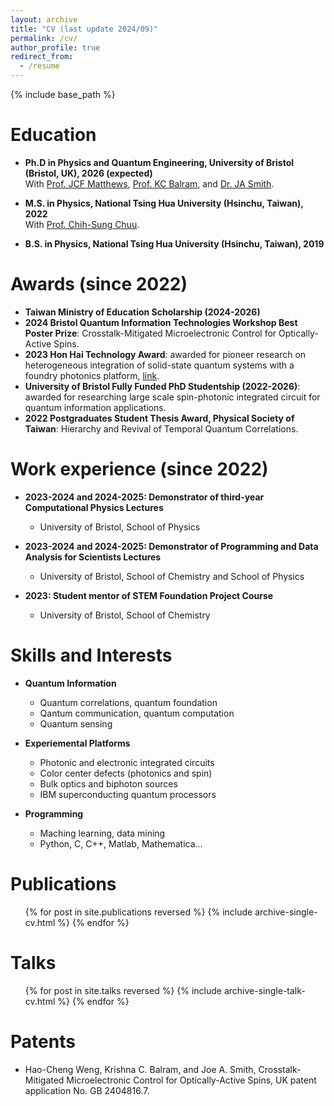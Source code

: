 ```yaml
---
layout: archive
title: "CV (last update 2024/09)"
permalink: /cv/
author_profile: true
redirect_from:
  - /resume
---
```


{% include base_path %}

Education
======
* **Ph.D in Physics and Quantum Engineering, University of Bristol (Bristol, UK), 2026 (expected)**
  <br>
  With [Prof. JCF Matthews](https://scholar.google.co.uk/citations?user=sQ18ReUAAAAJ&hl=en), [Prof. KC Balram](https://scholar.google.co.uk/citations?hl=en&user=2uKTyT0AAAAJ&view_op=list_works&sortby=pubdate), and [Dr. JA Smith](https://scholar.google.co.uk/citations?user=_fqA2rsAAAAJ&hl=ro).
 
* **M.S. in Physics, National Tsing Hua University (Hsinchu, Taiwan), 2022**
  <br>
  With [Prof. Chih-Sung Chuu](https://scholar.google.com/citations?user=WFOC5uMAAAAJ&hl=en).

* **B.S. in Physics, National Tsing Hua University (Hsinchu, Taiwan), 2019**

Awards (since 2022)
======
* **Taiwan Ministry of Education Scholarship (2024-2026)**
* **2024 Bristol Quantum Information Technologies Workshop Best Poster Prize**: Crosstalk-Mitigated Microelectronic Control for Optically-Active Spins.
* **2023 Hon Hai Technology Award**: awarded for pioneer research on heterogeneous integration of solid-state quantum systems with a foundry photonics platform, [link](https://www.bristol.ac.uk/qet-labs/news/2023/hao-cheng-tech-award.html).
* **University of Bristol Fully Funded PhD Studentship (2022-2026)**: awarded for researching large scale spin-photonic integrated circuit for quantum information applications.
* **2022 Postgraduates Student Thesis Award, Physical Society of Taiwan**: Hierarchy and Revival of Temporal Quantum Correlations.


Work experience (since 2022)
======
* **2023-2024 and 2024-2025: Demonstrator of third-year Computational Physics Lectures**
  * University of Bristol, School of Physics
  
* **2023-2024 and 2024-2025: Demonstrator of Programming and Data Analysis for Scientists Lectures**
  * University of Bristol, School of Chemistry and School of Physics

* **2023: Student mentor of STEM Foundation Project Course**
  * University of Bristol, School of Chemistry 
  

Skills and Interests
======

* **Quantum Information**
  * Quantum correlations, quantum foundation
  * Qantum communication, quantum computation
  * Quantum sensing

* **Experiemental Platforms**
  * Photonic and electronic integrated circuits
  * Color center defects (photonics and spin)
  * Bulk optics and biphoton sources
  * IBM superconducting quantum processors

* **Programming**
  * Maching learning, data mining
  * Python, C, C++, Matlab, Mathematica...

Publications
======
  <ul>{% for post in site.publications reversed %}
    {% include archive-single-cv.html %}
  {% endfor %}</ul>
  
Talks
======
  <ul>{% for post in site.talks reversed %}
    {% include archive-single-talk-cv.html  %}
  {% endfor %}</ul>

Patents
======
* Hao-Cheng Weng, Krishna C. Balram, and Joe A. Smith, Crosstalk-Mitigated Microelectronic Control for Optically-Active Spins, UK patent application No. GB 2404816.7.

  
<!-- Teaching
======
  <ul>{% for post in site.teaching reversed %}
    {% include archive-single-cv.html %}
  {% endfor %}</ul>
   -->

